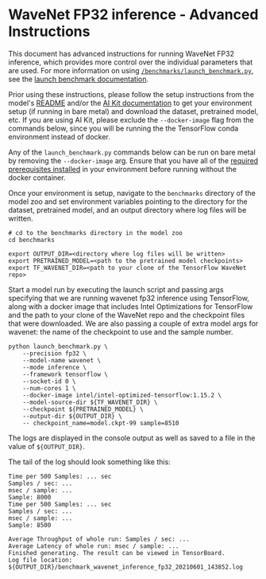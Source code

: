 <!--- 0. Title -->
<!-- This document is auto-generated using markdown fragments and the model-builder -->
<!-- To make changes to this doc, please change the fragments instead of modifying this doc directly -->
# WaveNet FP32 inference - Advanced Instructions

<!-- 10. Description -->
This document has advanced instructions for running WaveNet FP32
inference, which provides more control over the individual parameters that
are used. For more information on using [`/benchmarks/launch_benchmark.py`](/benchmarks/launch_benchmark.py),
see the [launch benchmark documentation](/docs/general/tensorflow/LaunchBenchmark.md).

Prior using these instructions, please follow the setup instructions from
the model's [README](README.md) and/or the
[AI Kit documentation](/docs/general/tensorflow/AIKit.md) to get your environment
setup (if running in bare metal) and download the dataset, pretrained model, etc.
If you are using AI Kit, please exclude the `--docker-image` flag from the
commands below, since you will be running the the TensorFlow conda environment
instead of docker.

<!-- 55. Docker arg -->
Any of the `launch_benchmark.py` commands below can be run on bare metal by
removing the `--docker-image` arg. Ensure that you have all of the
[required prerequisites installed](README.md#bare-metal) in your environment
before running without the docker container.

<!-- 50. Launch benchmark instructions -->
Once your environment is setup, navigate to the `benchmarks` directory of
the model zoo and set environment variables pointing to the directory for the
dataset, pretrained model, and an output directory where log
files will be written.

```
# cd to the benchmarks directory in the model zoo
cd benchmarks

export OUTPUT_DIR=<directory where log files will be written>
export PRETRAINED_MODEL=<path to the pretrained model checkpoints>
export TF_WAVENET_DIR=<path to your clone of the TensorFlow WaveNet repo>
```

Start a model run by executing the launch script and passing args
specifying that we are running wavenet fp32 inference using TensorFlow,
along with a docker image that includes Intel Optimizations for TensorFlow
and the path to your clone of the WaveNet repo and the checkpoint
files that were downloaded.  We are also passing a couple of extra model args
for wavenet: the name of the checkpoint to use and the sample number.

```
python launch_benchmark.py \
    --precision fp32 \
    --model-name wavenet \
    --mode inference \
    --framework tensorflow \
    --socket-id 0 \
    --num-cores 1 \
    --docker-image intel/intel-optimized-tensorflow:1.15.2 \
    --model-source-dir ${TF_WAVENET_DIR} \
    --checkpoint ${PRETRAINED_MODEL} \
    --output-dir ${OUTPUT_DIR} \
    -- checkpoint_name=model.ckpt-99 sample=8510
```

The logs are displayed in the console output as well as saved to a
file in the value of `${OUTPUT_DIR}`.

The tail of the log should look something like this:
```
Time per 500 Samples: ... sec
Samples / sec: ...
msec / sample: ...
Sample: 8000
Time per 500 Samples: ... sec
Samples / sec: ...
msec / sample: ...
Sample: 8500

Average Throughput of whole run: Samples / sec: ...
Average Latency of whole run: msec / sample: ...
Finished generating. The result can be viewed in TensorBoard.
Log file location: ${OUTPUT_DIR}/benchmark_wavenet_inference_fp32_20210601_143852.log
```

